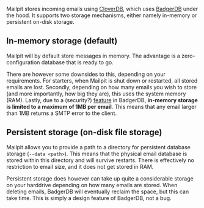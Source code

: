 Mailpit stores incoming emails using [CloverDB](https://github.com/ostafen/clover), which uses [BadgerDB](https://github.com/dgraph-io/badger) under the hood. It supports two storage mechanisms, either namely in-memory or persistent on-disk storage.


## In-memory storage (default)

Mailpit will by default store messages in memory. The advantage is a zero-configuration database that is ready to go. 

There are however some downsides to this, depending on your requirements. For starters, when Mailpit is shut down or restarted, all stored emails are lost. Secondly, depending on how many emails you wish to store (and more importantly, how big they are), this uses the system memory (RAM). Lastly, due to a (security?) [feature](https://github.com/dgraph-io/badger/issues/60) in BadgerDB, **in-memory storage is limited to a maximum of 1MB per email**. This means that any email larger than 1MB returns a SMTP error to the client.


## Persistent storage (on-disk file storage)

Mailpit allows you to provide a path to a directory for persistent database storage (`--data <path>`). This means that the physical email database is stored within this directory and will survive restarts. There is effectively no restriction to email size, and it does not get stored in RAM.

Persistent storage does however can take up quite a considerable storage on your harddrive depending on how many emails are stored. When deleting emails, BadgerDB will eventually reclaim the space, but this can take time. This is simply a design feature of BadgerDB, not a bug.
